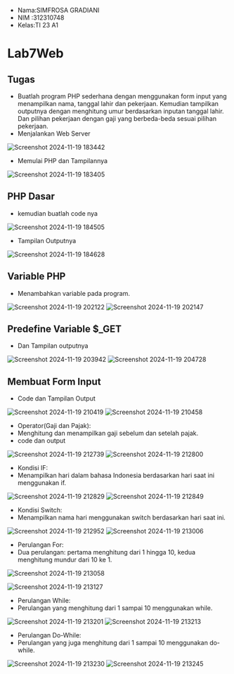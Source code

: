 + Nama:SIMFROSA GRADIANI
+ NIM :312310748
+ Kelas:TI 23 A1
# Lab7Web
## Tugas
+ Buatlah program PHP sederhana dengan menggunakan form input yang menampilkan nama, tanggal lahir dan pekerjaan. Kemudian tampilkan outputnya dengan menghitung umur berdasarkan inputan tanggal lahir. Dan pilihan pekerjaan dengan gaji yang berbeda-beda sesuai pilihan pekerjaan.
+ Menjalankan Web Server

![Screenshot 2024-11-19 183442](https://github.com/user-attachments/assets/6f22ef4b-545e-419d-920a-123f83ecb412)

+ Memulai PHP dan Tampilannya

![Screenshot 2024-11-19 183405](https://github.com/user-attachments/assets/83c29afe-0366-4260-a865-82e6ab97d3d2)

## PHP Dasar
+ kemudian buatlah code nya

![Screenshot 2024-11-19 184505](https://github.com/user-attachments/assets/7b90cbd0-496a-4a2a-b3ed-73f6d0fbbfe1)

+ Tampilan Outputnya

![Screenshot 2024-11-19 184628](https://github.com/user-attachments/assets/4d448e40-3930-447b-ab4a-817320d08488)

## Variable PHP
+ Menambahkan variable pada program.

![Screenshot 2024-11-19 202122](https://github.com/user-attachments/assets/3d56696b-d90c-4844-84cc-b1825d9ffb01)
![Screenshot 2024-11-19 202147](https://github.com/user-attachments/assets/88dbdcf0-0ab1-45b0-9a3e-e7c5841b332a)

## Predefine Variable $_GET
+ Dan Tampilan outputnya

![Screenshot 2024-11-19 203942](https://github.com/user-attachments/assets/4e3869bc-819d-4a01-bb35-794939dfcf73)
![Screenshot 2024-11-19 204728](https://github.com/user-attachments/assets/8a8e5a89-77f7-4727-9eea-707ba2057765)

 ## Membuat Form Input 
 + Code dan Tampilan Output

![Screenshot 2024-11-19 210419](https://github.com/user-attachments/assets/5031ccc1-5990-43b6-b778-932c4a9232d9)
![Screenshot 2024-11-19 210458](https://github.com/user-attachments/assets/1d41d2b5-cee4-4a31-acd9-90a60d8c07cb)

+ Operator(Gaji dan Pajak):
+ Menghitung dan menampilkan gaji sebelum dan setelah pajak.
+ code dan output

![Screenshot 2024-11-19 212739](https://github.com/user-attachments/assets/88b504be-9db1-404c-b2aa-31a80c20b064)
![Screenshot 2024-11-19 212800](https://github.com/user-attachments/assets/6d17f936-b146-4d90-8a36-8f20bb7e5d49)

+ Kondisi IF:
+ Menampilkan hari dalam bahasa Indonesia berdasarkan hari saat ini menggunakan if.

![Screenshot 2024-11-19 212829](https://github.com/user-attachments/assets/19da48ad-5ced-4342-a127-02e0dce14655)
![Screenshot 2024-11-19 212849](https://github.com/user-attachments/assets/b7ba52c0-f1db-4e2f-8ece-255721530d93)

+ Kondisi Switch:
+ Menampilkan nama hari menggunakan switch berdasarkan hari saat ini.

![Screenshot 2024-11-19 212952](https://github.com/user-attachments/assets/244e6f0b-93ef-4acd-ad9f-904f26503a1f)
![Screenshot 2024-11-19 213006](https://github.com/user-attachments/assets/f729bfe5-5925-44b2-9626-fd561aa7a8cb)

+ Perulangan For:
+ Dua perulangan: pertama menghitung dari 1 hingga 10, kedua menghitung mundur dari 10 ke 1.

![Screenshot 2024-11-19 213058](https://github.com/user-attachments/assets/99aac6ba-e9c4-470d-bedc-83424bc6e4ff)

![Screenshot 2024-11-19 213127](https://github.com/user-attachments/assets/1bef58b2-c5c1-4d4c-9c8e-69eeeaa21a03)

+ Perulangan While:
+ Perulangan yang menghitung dari 1 sampai 10 menggunakan while.

![Screenshot 2024-11-19 213201](https://github.com/user-attachments/assets/29e08c6c-edfa-4f2f-8904-0efd7044efe1)
![Screenshot 2024-11-19 213213](https://github.com/user-attachments/assets/cd10435a-20f0-4a56-b147-27cbd38a55a6)

+ Perulangan Do-While:
+ Perulangan yang juga menghitung dari 1 sampai 10 menggunakan do-while.

![Screenshot 2024-11-19 213230](https://github.com/user-attachments/assets/e1f1c2f3-138c-4bf9-9f1b-0be8054daa82)
![Screenshot 2024-11-19 213245](https://github.com/user-attachments/assets/358cef46-42a6-4258-a439-780270321517)


